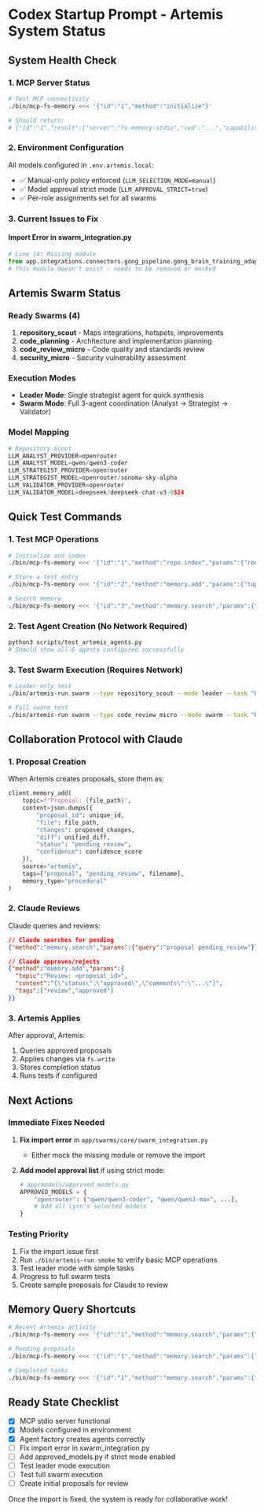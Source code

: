 # Codex Startup Prompt - Artemis System Status

## System Health Check

### 1. MCP Server Status
```bash
# Test MCP connectivity
./bin/mcp-fs-memory <<< '{"id":"1","method":"initialize"}'

# Should return:
# {"id":"1","result":{"server":"fs-memory-stdio","cwd":"...","capabilities":[...]}}
```

### 2. Environment Configuration
All models configured in `.env.artemis.local`:
- ✅ Manual-only policy enforced (`LLM_SELECTION_MODE=manual`)
- ✅ Model approval strict mode (`LLM_APPROVAL_STRICT=true`)
- ✅ Per-role assignments set for all swarms

### 3. Current Issues to Fix

#### Import Error in swarm_integration.py
```python
# Line 14: Missing module
from app.integrations.connectors.gong_pipeline.gong_brain_training_adapter import GongBrainTrainingAdapter
# This module doesn't exist - needs to be removed or mocked
```

## Artemis Swarm Status

### Ready Swarms (4)
1. **repository_scout** - Maps integrations, hotspots, improvements
2. **code_planning** - Architecture and implementation planning
3. **code_review_micro** - Code quality and standards review
4. **security_micro** - Security vulnerability assessment

### Execution Modes
- **Leader Mode**: Single strategist agent for quick synthesis
- **Swarm Mode**: Full 3-agent coordination (Analyst → Strategist → Validator)

### Model Mapping
```python
# Repository Scout
LLM_ANALYST_PROVIDER=openrouter
LLM_ANALYST_MODEL=qwen/qwen3-coder
LLM_STRATEGIST_PROVIDER=openrouter  
LLM_STRATEGIST_MODEL=openrouter/sonoma-sky-alpha
LLM_VALIDATOR_PROVIDER=openrouter
LLM_VALIDATOR_MODEL=deepseek/deepseek-chat-v3-0324
```

## Quick Test Commands

### 1. Test MCP Operations
```bash
# Initialize and index
./bin/mcp-fs-memory <<< '{"id":"1","method":"repo.index","params":{"root":".","max_bytes_per_file":20000}}'

# Store a test entry
./bin/mcp-fs-memory <<< '{"id":"2","method":"memory.add","params":{"topic":"System Test","content":"Codex startup test","source":"codex","tags":["test","startup"],"memory_type":"episodic"}}'

# Search memory
./bin/mcp-fs-memory <<< '{"id":"3","method":"memory.search","params":{"query":"test","limit":5}}'
```

### 2. Test Agent Creation (No Network Required)
```bash
python3 scripts/test_artemis_agents.py
# Should show all 6 agents configured successfully
```

### 3. Test Swarm Execution (Requires Network)
```bash
# Leader-only test
./bin/artemis-run swarm --type repository_scout --mode leader --task "List main components"

# Full swarm test  
./bin/artemis-run swarm --type code_review_micro --mode swarm --task "Review app/swarms/artemis/agent_factory.py"
```

## Collaboration Protocol with Claude

### 1. Proposal Creation
When Artemis creates proposals, store them as:
```python
client.memory_add(
    topic=f"Proposal: {file_path}",
    content=json.dumps({
        "proposal_id": unique_id,
        "file": file_path,
        "changes": proposed_changes,
        "diff": unified_diff,
        "status": "pending_review",
        "confidence": confidence_score
    }),
    source="artemis",
    tags=["proposal", "pending_review", filename],
    memory_type="procedural"
)
```

### 2. Claude Reviews
Claude queries and reviews:
```json
// Claude searches for pending
{"method":"memory.search","params":{"query":"proposal pending_review"}}

// Claude approves/rejects
{"method":"memory.add","params":{
  "topic":"Review: <proposal_id>",
  "content":"{\"status\":\"approved\",\"comments\":\"...\"}",
  "tags":["review","approved"]
}}
```

### 3. Artemis Applies
After approval, Artemis:
1. Queries approved proposals
2. Applies changes via `fs.write`
3. Stores completion status
4. Runs tests if configured

## Next Actions

### Immediate Fixes Needed
1. **Fix import error** in `app/swarms/core/swarm_integration.py`
   - Either mock the missing module or remove the import
   
2. **Add model approval list** if using strict mode:
   ```python
   # app/models/approved_models.py
   APPROVED_MODELS = {
       "openrouter": ["qwen/qwen3-coder", "qwen/qwen3-max", ...],
       # Add all Lynn's selected models
   }
   ```

### Testing Priority
1. Fix the import issue first
2. Run `./bin/artemis-run smoke` to verify basic MCP operations
3. Test leader mode with simple tasks
4. Progress to full swarm tests
5. Create sample proposals for Claude to review

## Memory Query Shortcuts

```bash
# Recent Artemis activity
./bin/mcp-fs-memory <<< '{"id":"1","method":"memory.search","params":{"query":"artemis","limit":10}}'

# Pending proposals
./bin/mcp-fs-memory <<< '{"id":"1","method":"memory.search","params":{"query":"pending_review","limit":10}}'

# Completed tasks
./bin/mcp-fs-memory <<< '{"id":"1","method":"memory.search","params":{"query":"completed","limit":10}}'
```

## Ready State Checklist

- [x] MCP stdio server functional
- [x] Models configured in environment
- [x] Agent factory creates agents correctly
- [ ] Fix import error in swarm_integration.py
- [ ] Add approved_models.py if strict mode enabled
- [ ] Test leader mode execution
- [ ] Test full swarm execution
- [ ] Create initial proposals for review

Once the import is fixed, the system is ready for collaborative work!